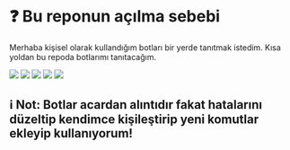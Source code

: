 # ❓ Bu reponun açılma sebebi
Merhaba kişisel olarak kullandığım botları bir yerde tanıtmak istedim. Kısa yoldan bu repoda botlarımı tanıtacağım.

<img  src="https://cdn.discordapp.com/attachments/1096496019862192128/1096577384825753650/image.png">
<img  src="https://cdn.discordapp.com/attachments/1096496019862192128/1096588786953105449/image.png">
<img  src="https://cdn.discordapp.com/attachments/1096496019862192128/1096590308424298606/image.png">
<img  src="https://cdn.discordapp.com/attachments/1096496019862192128/1096591148606292048/image.png">
<img  src="https://cdn.discordapp.com/attachments/1096496019862192128/1096591175089143891/image.png">
<img  src="">
<img  src="">
<img  src="">
<img  src="">
<img  src="">
<img  src="">
<img  src="">
<img  src="">


## ℹ︎ Not: Botlar acardan alıntıdır fakat hatalarını düzeltip kendimce kişileştirip yeni komutlar ekleyip kullanıyorum!
